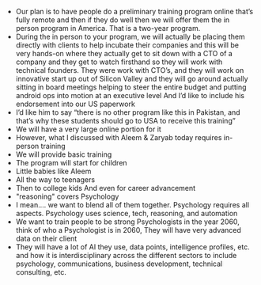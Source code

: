 - Our plan is to have people do a preliminary training program online that’s fully remote and then if they do well then we will offer them the in person program in America. That is a two-year program.
- During the in person to your program, we will actually be placing them directly with clients to help incubate their companies and this will be very hands-on where they actually get to sit down with a CTO of a company and they get to watch firsthand so they will work with technical founders. They were work with CTO’s, and they will work on innovative start up out of Silicon Valley and they will go around actually sitting in board meetings helping to steer the entire budget and putting android ops into motion at an executive level
And I’d like to include his endorsement into our US paperwork
- I’d like him to say “there is no other program like this in Pakistan, and that’s why these students should go to USA to receive this training”
- We will have a very large online portion for it
- However, what I discussed with Aleem & Zaryab today requires in-person training
- We will provide basic training
- The program will start for children
- Little babies like Aleem
- All the way to teenagers
- Then to college kids And even for career advancement
- "reasoning" covers Psychology
- I mean.... we want to blend all of them together.  Psychology requires all aspects.  Psychology uses science, tech, reasoning, and automation
- We want to train people to be strong Psychologists in the year 2060, think of who a Psychologist is in 2060, They will have very advanced data on their client
- They will have a lot of AI they use, data points, intelligence profiles, etc.
and how it is interdisciplinary across the different sectors to include psychology, communications, business development, technical consulting, etc.

